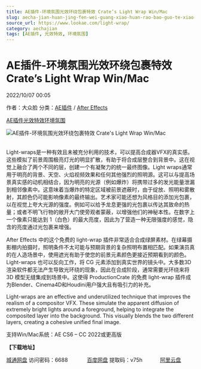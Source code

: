 ```yaml
---
title: AE插件-环境氛围光效环绕包裹特效 Crate’s Light Wrap Win/Mac
slug: aecha-jian-huan-jing-fen-wei-guang-xiao-huan-rao-bao-guo-te-xiao-crates-light-wrap-win-mac
source_url: https://www.lookae.com/light-wrap/
category: aechajian
tags: [AE插件, 光效特效, 环境氛围]
---
```

# AE插件-环境氛围光效环绕包裹特效 Crate’s Light Wrap Win/Mac

2022/10/07 00:05

作者：大众脸
分类：[AE插件](https://www.lookae.com/after-effects/aechajian/) / [After Effects](https://www.lookae.com/after-effects/)

[AE插件](https://www.lookae.com/tag/ae%e6%8f%92%e4%bb%b6/)[光效特效](https://www.lookae.com/tag/%e5%85%89%e6%95%88%e7%89%b9%e6%95%88/)[环境氛围](https://www.lookae.com/tag/%e7%8e%af%e5%a2%83%e6%b0%9b%e5%9b%b4/)

![AE插件-环境氛围光效环绕包裹特效 Crate's Light Wrap Win/Mac](https://www.lookae.com/wp-content/uploads/2022/10/Crate-s-Light-Wrap.jpg "AE插件-环境氛围光效环绕包裹特效 Crate's Light Wrap Win/Mac-LookAE.com")  
[﻿﻿﻿](https://cloud.video.taobao.com//play/u/705956171/p/1/e/6/t/1/380408798233.mp4)

Light-wraps是一种有效且未被充分利用的技术，可以提高合成器VFX的真实感。这些模拟了前景周围极亮灯光的明显扩散，有助于将合成层整合到背景中。这在视觉上融合了两个不同的层，创建一个有凝聚力的统一最终图像。Light wraps通常用于明亮的背景、天空、火焰视频效果和任何其他强烈的照明源。这可以与提高场景真实感的动机相结合，因为明亮的光源（例如爆炸）将携带过多的发光能量泄漏到相邻像素中。这意味着当爆炸的特定区域被前景遮蔽时，由于绽放、照明和雾散射，其颜色仍可能影响像素的最终输出。艺术家可能还想为风格目的添加光包裹，以在视觉上夸大光源的强度。例如可以给予龙息更强的光包裹以传达其致命的热量；或者不明飞行物的敞开大门使旁观者蒙蔽，以增强他们的神秘本性。在数字上一个像素只能达到 1（白色）的最大亮度，因此为了营造一种无限强度的感觉，隐含的亮度通过光包裹来增强。

After Effects 中的这个免费的 light-wrap 插件非常适合合成绿屏素材。在绿幕摄影棚内拍摄时，照明条件不太可能与预期背景的复杂照明布置相匹配。如果演员真的在人造场景中，使用遮光有助于使您的前景元素颜色更接近预期看到的颜色。Light-wraps 也可以反向工作，将 CG 元素添加到真实世界的镜头中。大多数3D渲染软件都无法产生导致光环绕的现象，因此在合成阶段，通常需要光环绕来将 3D 模型无缝集成到场景中。这使得 ProductionCrate 的免费 light-wrap 插件成为Blender、Cinema4D和Houdini用户强大且有吸引力的补充。

Light-wraps are an effective and underutilized technique that improves the realism of a compositor VFX. These simulate the apparent diffusion of extremely bright lights around a foreground, helping to integrate the composited layer into the background. This visually blends the two different layers, creating a cohesive unified final image.

支持Win/Mac系统：AE CS6 – CC 2022或更高版

**【下载地址】**

[城通网盘](https://url70.ctfile.com/f/2827370-689120595-652d19?p=4431) 访问密码：6688             [百度网盘](https://pan.baidu.com/s/1dnxkgzsdS1El0Jz74JZMNg?pwd=v75h) 提取码：v75h            [阿里云盘](https://www.aliyundrive.com/s/7EgFquwb4u1)
